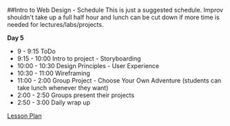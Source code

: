 

##Intro to Web Design - Schedule
This is just a suggested schedule. Improv shouldn't take up a full half hour and lunch can be cut down if more time is needed for lectures/labs/projects.

**Day 5**
+ 9 - 9:15 ToDo
+ 9:15 - 10:00 Intro to project - Storyboarding
+ 10:00 - 10:30 Design Principles - User Experience
+ 10:30 - 11:00 Wireframing
+ 11:00 - 2:00 Group Project - Choose Your Own Adventure (students can take lunch whenever they want)
+ 2:00 - 2:50 Groups present their projects
+ 2:50 - 3:00 Daily wrap up

[Lesson Plan](https://docs.google.com/a/flatironschool.com/document/d/1-TT9WqkQxmLF5dsr3Du7yFn9Yfv4cO37fxzY4bMh0no/edit)
